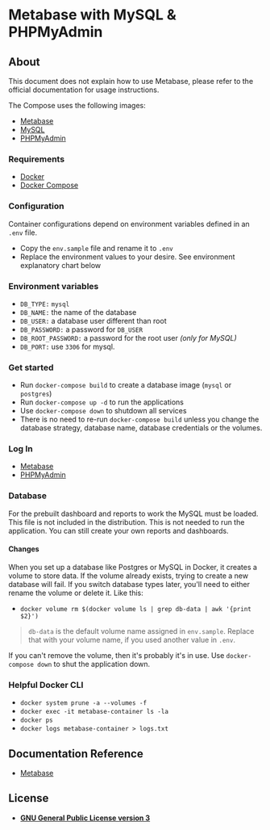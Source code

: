 # Metabase with MySQL & PHPMyAdmin

## About
This document does not explain how to use Metabase, please refer to the official documentation for usage instructions.

The Compose uses the following images:

+ [Metabase](https://hub.docker.com/r/metabase/metabase)
+ [MySQL](https://hub.docker.com/_/mysql)
+ [PHPMyAdmin](https://hub.docker.com/_/phpmyadmin)


### Requirements
+ [Docker](https://docs.docker.com/)
+ [Docker Compose](https://docs.docker.com/compose/#compose-documentation)


### Configuration
Container configurations depend on environment variables defined in an `.env` file.

+ Copy the `env.sample` file and rename it to `.env`
+ Replace the environment values to your desire. See environment explanatory chart below


### Environment variables
+ `DB_TYPE:` `mysql`
+ `DB_NAME:` the name of the database
+ `DB_USER:` a database user different than root
+ `DB_PASSWORD:` a password for `DB_USER`
+ `DB_ROOT_PASSWORD:` a password for the root user *(only for MySQL)*
+ `DB_PORT:` use `3306` for mysql.


### Get started
+ Run `docker-compose build` to create a database image (`mysql` or `postgres`)
+ Run `docker-compose up -d` to run the applications
+ Use `docker-compose down` to shutdown all services
+ There is no need to re-run `docker-compose build` unless you change the database strategy, database name, database credentials or the volumes.


### Log In
+ [Metabase](http://localhost:3000/)
+ [PHPMyAdmin](http://localhost:8080/)


### Database
For the prebuilt dashboard and reports to work the MySQL must be loaded. This file is not included in the distribution. This is not needed to run the application. You can still create your own reports and dashboards.


#### Changes
When you set up a database like Postgres or MySQL in Docker, it creates a volume to store data. If the volume already exists, trying to create a new database will fail. If you switch database types later, you'll need to either rename the volume or delete it. Like this:

+ `docker volume rm $(docker volume ls | grep db-data | awk '{print $2}')`

> `db-data` is the default volume name assigned in `env.sample`. Replace that with your volume name, if you used another value in `.env`.
>

If you can't remove the volume, then it's probably it's in use. Use `docker-compose down` to shut the application down.


### Helpful Docker CLI
+ `docker system prune -a --volumes -f`
+ `docker exec -it metabase-container ls -la`
+ `docker ps`
+ `docker logs metabase-container > logs.txt`


## Documentation Reference
+ [Metabase](https://www.metabase.com/docs/latest/operations-guide/configuring-application-database.html)


## License
+ [**GNU General Public License version 3**](https://opensource.org/licenses/GPL-3.0)
